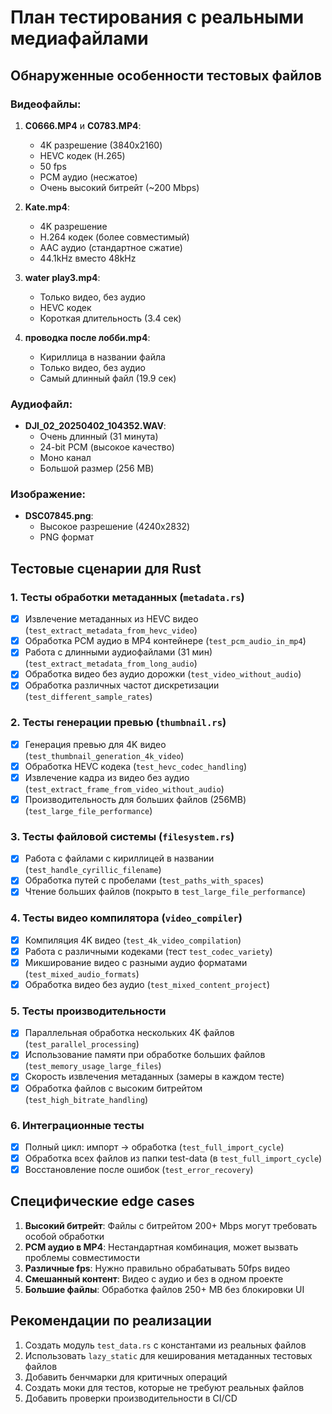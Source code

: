 # План тестирования с реальными медиафайлами

## Обнаруженные особенности тестовых файлов

### Видеофайлы:
1. **C0666.MP4** и **C0783.MP4**:
   - 4K разрешение (3840x2160)
   - HEVC кодек (H.265)
   - 50 fps
   - PCM аудио (несжатое)
   - Очень высокий битрейт (~200 Mbps)

2. **Kate.mp4**:
   - 4K разрешение
   - H.264 кодек (более совместимый)
   - AAC аудио (стандартное сжатие)
   - 44.1kHz вместо 48kHz

3. **water play3.mp4**:
   - Только видео, без аудио
   - HEVC кодек
   - Короткая длительность (3.4 сек)

4. **проводка после лобби.mp4**:
   - Кириллица в названии файла
   - Только видео, без аудио
   - Самый длинный файл (19.9 сек)

### Аудиофайл:
- **DJI_02_20250402_104352.WAV**:
  - Очень длинный (31 минута)
  - 24-bit PCM (высокое качество)
  - Моно канал
  - Большой размер (256 MB)

### Изображение:
- **DSC07845.png**:
  - Высокое разрешение (4240x2832)
  - PNG формат

## Тестовые сценарии для Rust

### 1. Тесты обработки метаданных (`metadata.rs`)
- [x] Извлечение метаданных из HEVC видео (`test_extract_metadata_from_hevc_video`)
- [x] Обработка PCM аудио в MP4 контейнере (`test_pcm_audio_in_mp4`)
- [x] Работа с длинными аудиофайлами (31 мин) (`test_extract_metadata_from_long_audio`)
- [x] Обработка видео без аудио дорожки (`test_video_without_audio`)
- [x] Обработка различных частот дискретизации (`test_different_sample_rates`)

### 2. Тесты генерации превью (`thumbnail.rs`)
- [x] Генерация превью для 4K видео (`test_thumbnail_generation_4k_video`)
- [x] Обработка HEVC кодека (`test_hevc_codec_handling`)
- [x] Извлечение кадра из видео без аудио (`test_extract_frame_from_video_without_audio`)
- [x] Производительность для больших файлов (256MB) (`test_large_file_performance`)

### 3. Тесты файловой системы (`filesystem.rs`)
- [x] Работа с файлами с кириллицей в названии (`test_handle_cyrillic_filename`)
- [x] Обработка путей с пробелами (`test_paths_with_spaces`)
- [x] Чтение больших файлов (покрыто в `test_large_file_performance`)

### 4. Тесты видео компилятора (`video_compiler`)
- [x] Компиляция 4K видео (`test_4k_video_compilation`)
- [x] Работа с различными кодеками (тест `test_codec_variety`)
- [x] Микширование видео с разными аудио форматами (`test_mixed_audio_formats`)
- [x] Обработка видео без аудио (`test_mixed_content_project`)

### 5. Тесты производительности
- [x] Параллельная обработка нескольких 4K файлов (`test_parallel_processing`)
- [x] Использование памяти при обработке больших файлов (`test_memory_usage_large_files`)
- [x] Скорость извлечения метаданных (замеры в каждом тесте)
- [x] Обработка файлов с высоким битрейтом (`test_high_bitrate_handling`)

### 6. Интеграционные тесты
- [x] Полный цикл: импорт -> обработка (`test_full_import_cycle`)
- [x] Обработка всех файлов из папки test-data (в `test_full_import_cycle`)
- [x] Восстановление после ошибок (`test_error_recovery`)

## Специфические edge cases

1. **Высокий битрейт**: Файлы с битрейтом 200+ Mbps могут требовать особой обработки
2. **PCM аудио в MP4**: Нестандартная комбинация, может вызвать проблемы совместимости
3. **Различные fps**: Нужно правильно обрабатывать 50fps видео
4. **Смешанный контент**: Видео с аудио и без в одном проекте
5. **Большие файлы**: Обработка файлов 250+ MB без блокировки UI

## Рекомендации по реализации

1. Создать модуль `test_data.rs` с константами из реальных файлов
2. Использовать `lazy_static` для кеширования метаданных тестовых файлов
3. Добавить бенчмарки для критичных операций
4. Создать моки для тестов, которые не требуют реальных файлов
5. Добавить проверки производительности в CI/CD
